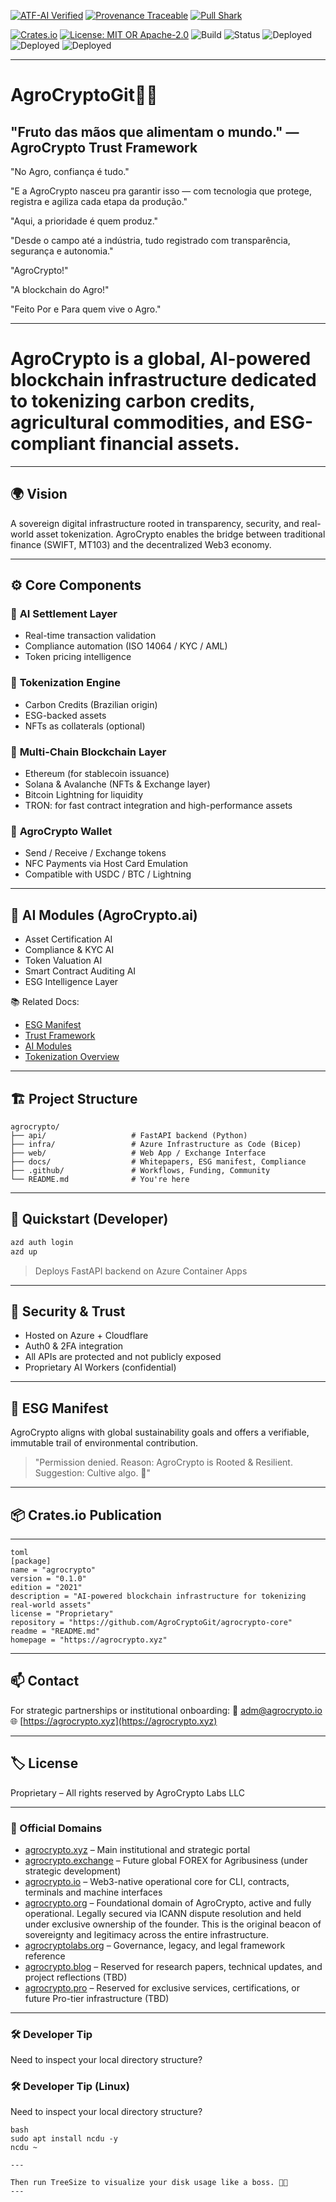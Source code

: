 [![ATF-AI Verified](https://img.shields.io/badge/ATF--AI-VERIFIED-2ea44f?style=for-the-badge&logo=vercel)](https://github.com/agronetlabs/AgroPay/blob/main/docs/agropay-core-attestation.md)
[![Provenance Traceable](https://img.shields.io/badge/PROVENANCE-SIGNED-0f9d58?style=for-the-badge&logo=oci)](https://github.com/agronetlabs/AgroPay/blob/main/docs/agropay-core-attestation.md)
[![Pull Shark](https://img.shields.io/badge/PULL--SHARK-ACTIVE-0066ff?style=for-the-badge&logo=github)](https://github.com/agronetlabs/AgroPay)

[![Crates.io](https://img.shields.io/crates/v/agrocrypto-core.svg)](https://crates.io/crates/agrocrypto-core)
[![License: MIT OR Apache-2.0](https://img.shields.io/crates/l/agrocrypto-core)](https://opensource.org/licenses)
![Build](https://img.shields.io/badge/build-passing-brightgreen)
![Status](https://img.shields.io/badge/project-Verified%20Blockchain%20Infra-orange)
![Deployed](https://img.shields.io/badge/deployed-AWS-blue)
![Deployed](https://img.shields.io/badge/deployed-Cloudflare-orange)
![Deployed](https://img.shields.io/badge/deployed-OpenAI-black)

---

# AgroCryptoGit🌾💠

## "Fruto das mãos que alimentam o mundo." — AgroCrypto Trust Framework

"No Agro, confiança é tudo."

"E a AgroCrypto nasceu pra garantir isso — com tecnologia que protege, registra e agiliza cada etapa da produção."

"Aqui, a prioridade é quem produz."

"Desde o campo até a indústria, tudo registrado com transparência, segurança e autonomia."

"AgroCrypto!"

"A blockchain do Agro!"

"Feito Por e Para quem vive o Agro."

---


# AgroCrypto is a global, AI-powered blockchain infrastructure dedicated to tokenizing carbon credits, agricultural commodities, and ESG-compliant financial assets.

---

## 🌍 Vision
A sovereign digital infrastructure rooted in transparency, security, and real-world asset tokenization. AgroCrypto enables the bridge between traditional finance (SWIFT, MT103) and the decentralized Web3 economy.

---

## ⚙️ Core Components

### 🔹 **AI Settlement Layer**
- Real-time transaction validation
- Compliance automation (ISO 14064 / KYC / AML)
- Token pricing intelligence

### 🔹 **Tokenization Engine**
- Carbon Credits (Brazilian origin)
- ESG-backed assets
- NFTs as collaterals (optional)

### 🔹 **Multi-Chain Blockchain Layer**
- Ethereum (for stablecoin issuance)
- Solana & Avalanche (NFTs & Exchange layer)
- Bitcoin Lightning for liquidity
- TRON: for fast contract integration and high-performance assets

### 🔹 **AgroCrypto Wallet**
- Send / Receive / Exchange tokens
- NFC Payments via Host Card Emulation
- Compatible with USDC / BTC / Lightning

---

## 🧠 AI Modules (AgroCrypto.ai)
- Asset Certification AI
- Compliance & KYC AI
- Token Valuation AI
- Smart Contract Auditing AI
- ESG Intelligence Layer

📚 Related Docs:
- [ESG Manifest](docs/ESG_MANIFEST.md)
- [Trust Framework](docs/TRUST_FRAMEWORK.md)
- [AI Modules](docs/AI_MODULES.md)
- [Tokenization Overview](docs/TOKENIZATION_OVERVIEW.md)

---

## 🏗️ Project Structure
```
agrocrypto/
├── api/                   # FastAPI backend (Python)
├── infra/                 # Azure Infrastructure as Code (Bicep)
├── web/                   # Web App / Exchange Interface
├── docs/                  # Whitepapers, ESG manifest, Compliance
├── .github/               # Workflows, Funding, Community
└── README.md              # You're here
```

---

## 🚀 Quickstart (Developer)
```bash
azd auth login
azd up
```
> Deploys FastAPI backend on Azure Container Apps

---

## 🔐 Security & Trust
- Hosted on Azure + Cloudflare
- Auth0 & 2FA integration
- All APIs are protected and not publicly exposed
- Proprietary AI Workers (confidential)

---

## 📜 ESG Manifest
AgroCrypto aligns with global sustainability goals and offers a verifiable, immutable trail of environmental contribution.

> "Permission denied. Reason: AgroCrypto is Rooted & Resilient. Suggestion: Cultive algo. 🌽"

---

## 📦 Crates.io Publication

---

```
toml
[package]
name = "agrocrypto"
version = "0.1.0"
edition = "2021"
description = "AI-powered blockchain infrastructure for tokenizing real-world assets"
license = "Proprietary"
repository = "https://github.com/AgroCryptoGit/agrocrypto-core"
readme = "README.md"
homepage = "https://agrocrypto.xyz"
```

---

## 📫 Contact
For strategic partnerships or institutional onboarding:
📧 adm@agrocrypto.io
🌐 [https://agrocrypto.xyz](https://agrocrypto.xyz)

---

## 🏷️ License
Proprietary – All rights reserved by AgroCrypto Labs LLC

---

### 🔗 Official Domains

- [agrocrypto.xyz](https://agrocrypto.xyz) – Main institutional and strategic portal
- [agrocrypto.exchange](https://agrocrypto.exchange) – Future global FOREX for Agribusiness (under strategic development)
- [agrocrypto.io](https://agrocrypto.io) – Web3-native operational core for CLI, contracts, terminals and machine interfaces
- [agrocrypto.org](https://agrocrypto.org) – Foundational domain of AgroCrypto, active and fully operational. Legally secured via ICANN dispute resolution and held under exclusive ownership of the founder. This is the original beacon of sovereignty and legitimacy across the entire infrastructure.
- [agrocryptolabs.org](https://agrocryptolabs.org) – Governance, legacy, and legal framework reference
- [agrocrypto.blog](https://agrocrypto.blog) – Reserved for research papers, technical updates, and project reflections (TBD)
- [agrocrypto.pro](https://agrocrypto.pro) – Reserved for exclusive services, certifications, or future Pro-tier infrastructure (TBD)

---

### 🛠️ Developer Tip
Need to inspect your local directory structure?

### 🛠️ Developer Tip (Linux)
Need to inspect your local directory structure?

```
bash
sudo apt install ncdu -y
ncdu ~

---

Then run TreeSize to visualize your disk usage like a boss. 💼🌽
---
